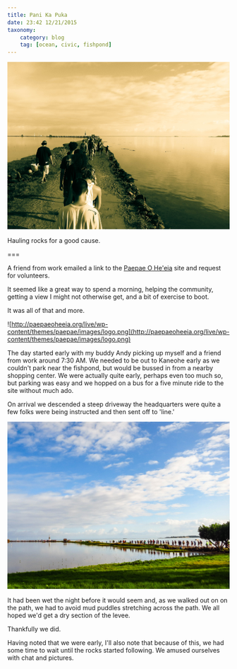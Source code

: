 ```yaml
---
title: Pani Ka Puka 
date: 23:42 12/21/2015 
taxonomy:
    category: blog
    tag: [ocean, civic, fishpond]
---
```

![He'eia Fishpond](pani_ka_puka.jpg)

Hauling rocks for a good cause.

===

A friend from work emailed a link to the [Paepae O He'eia](http://paepaeoheeia.org/panikapuka/) site and request for volunteers. 

It seemed like a great way to spend a morning, helping the community, getting a view I might not otherwise get, and a bit of exercise to boot.

It was all of that and more.

![http://paepaeoheeia.org/live/wp-content/themes/paepae/images/logo.png](http://paepaeoheeia.org/live/wp-content/themes/paepae/images/logo.png)

The day started early with my buddy Andy picking up myself and a friend from work around 7:30 AM. We needed to be out to Kaneohe early as we couldn't park near the fishpond, but would be bussed in from a nearby shopping center. We were actually quite early, perhaps even too much so, but parking was easy and we hopped on a bus for a five minute ride to the site without much ado.

On arrival we descended a steep driveway the headquarters were quite a few folks were being instructed and then sent off to 'line.'

![Start of the Line](IMG_3260.jpg)

It had been wet the night before it would seem and, as we walked out on on the path, we had to avoid mud puddles stretching across the path. We all hoped we'd get a dry section of the levee.

Thankfully we did.

Having noted that we were early, I'll also note that because of this, we had some time to wait until the rocks started following. We amused ourselves with chat and pictures.

